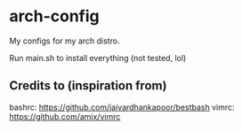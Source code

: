 # arch-config

My configs for my arch distro.

Run main.sh to install everything (not tested, lol)

Credits to (inspiration from)
-----------------------------
bashrc: https://github.com/jaivardhankapoor/bestbash
vimrc: https://github.com/amix/vimrc

